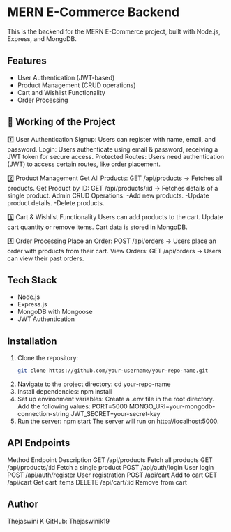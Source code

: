 # MERN E-Commerce Backend

This is the backend for the MERN E-Commerce project, built with Node.js, Express, and MongoDB.

## Features
- User Authentication (JWT-based)
- Product Management (CRUD operations)
- Cart and Wishlist Functionality
- Order Processing

## 📌 Working of the Project

1️⃣ User Authentication
Signup: Users can register with name, email, and password.
Login: Users authenticate using email & password, receiving a JWT token for secure access.
Protected Routes: Users need authentication (JWT) to access certain routes, like order placement.

2️⃣ Product Management
Get All Products: GET /api/products → Fetches all products.
Get Product by ID: GET /api/products/:id → Fetches details of a single product.
Admin CRUD Operations:
-Add new products.
-Update product details.
-Delete products.

3️⃣ Cart & Wishlist Functionality
Users can add products to the cart.
Update cart quantity or remove items.
Cart data is stored in MongoDB.

4️⃣ Order Processing
Place an Order: POST /api/orders → Users place an order with products from their cart.
View Orders: GET /api/orders → Users can view their past orders.

## Tech Stack
- Node.js
- Express.js
- MongoDB with Mongoose
- JWT Authentication


## Installation
1. Clone the repository:
   ```sh
   git clone https://github.com/your-username/your-repo-name.git
2. Navigate to the project directory:
    cd your-repo-name
3. Install dependencies:
    npm install
4. Set up environment variables:
    Create a .env file in the root directory.
    Add the following values:
    PORT=5000
    MONGO_URI=your-mongodb-connection-string
    JWT_SECRET=your-secret-key
5. Run the server:
    npm start
    The server will run on http://localhost:5000.

## API Endpoints
Method	 Endpoint	          Description
GET	     /api/products	      Fetch all products
GET	     /api/products/:id	  Fetch a single product
POST	 /api/auth/login	  User login
POST	 /api/auth/register   User registration
POST	 /api/cart         	  Add to cart
GET	     /api/cart	          Get cart items
DELETE	 /api/cart/:id	      Remove from cart

## Author
Thejaswini K
GitHub: Thejaswinik19